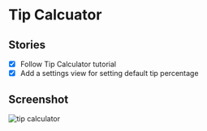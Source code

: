 # Tip Calcuator

## Stories

- [x] Follow Tip Calculator tutorial
- [x] Add a settings view for setting default tip percentage

## Screenshot

![tip calculator](https://s3.amazonaws.com/f.cl.ly/items/3b0O0A2t1p1c2C2Q2w1Y/tip_calculator.gif)
